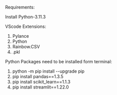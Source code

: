 Requirements:

Install Python-3.11.3

VScode Extensions: 
1. Pylance
2. Python
3. Rainbow.CSV
4. .pkl

Python Packages need to be installed form terminal:

1. python -m pip install --upgrade pip
2. pip install pandas==1.3.5
3. pip install scikit_learn==1.1.3
4. pip install streamlit==1.22.0
